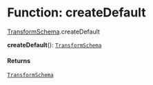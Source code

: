 # Function: createDefault

[TransformSchema](/en/auto-docs/utils/modules/TransformSchema.md).createDefault

**createDefault**(): [`TransformSchema`](/en/auto-docs/utils/interfaces/TransformSchema-1.md)

#### Returns

[`TransformSchema`](/en/auto-docs/utils/interfaces/TransformSchema-1.md)
